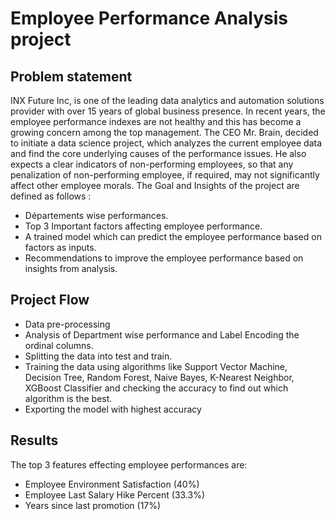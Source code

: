 # Employee Performance Analysis project
## Problem statement


INX Future Inc, is one of the leading data analytics and automation solutions provider with over 15 years of global business presence. In recent years, the employee performance indexes are not healthy and this has become a growing concern among the top management. The CEO Mr. Brain, decided to initiate a data science project, which analyzes the current employee data and find the core underlying causes of the performance issues. He also expects a clear indicators of non-performing employees, so that any penalization of non-performing employee, if required, may not significantly affect other employee morals. The Goal and Insights of the project are defined as follows : 


* Départements wise performances. 
* Top 3 Important factors affecting employee performance. 
* A trained model which can predict the employee performance based on factors as inputs. 
* Recommendations to improve the employee performance based on insights from analysis. 
## Project Flow

* Data pre-processing 
* Analysis of Department wise performance and Label Encoding the ordinal columns.
* Splitting the data into test and train.
* Training the data using algorithms like Support Vector Machine, Decision Tree, Random Forest, Naive Bayes, K-Nearest Neighbor, XGBoost Classifier and checking the accuracy to find out which algorithm is the best.
* Exporting the model with highest accuracy

## Results
The top 3 features effecting employee performances are:
* Employee Environment Satisfaction (40%)
* Employee Last Salary Hike Percent (33.3%)
* Years since last promotion (17%)
